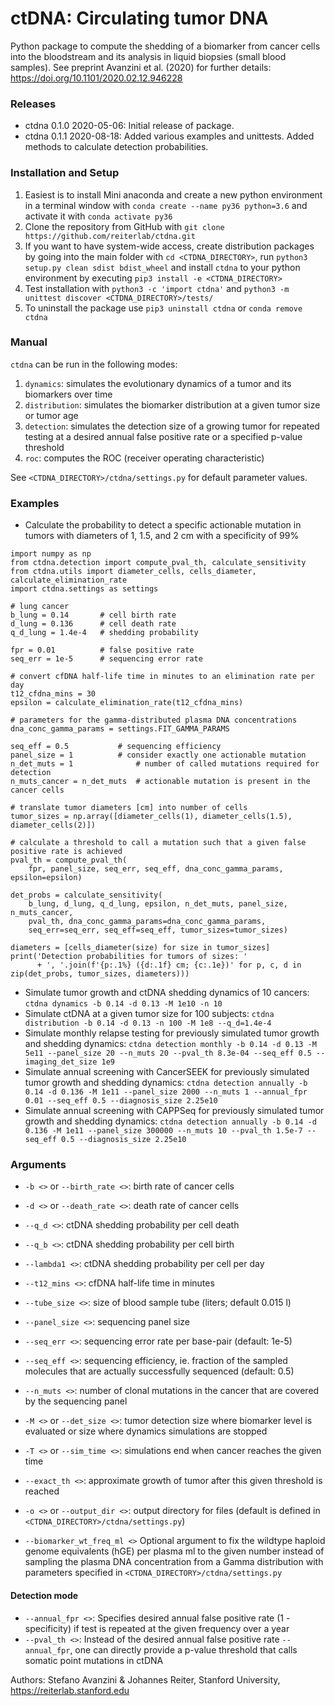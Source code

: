 # ctDNA: Circulating tumor DNA

Python package to compute the shedding of a biomarker from cancer cells into the bloodstream and its analysis in liquid biopsies (small blood samples). 
See preprint Avanzini et al. (2020) for further details: https://doi.org/10.1101/2020.02.12.946228

### <a name="releases"> Releases
* ctdna 0.1.0 2020-05-06: Initial release of package.
* ctdna 0.1.1 2020-08-18: Added various examples and unittests. Added methods to calculate detection probabilities.


### <a name="installation"> Installation and Setup
1. Easiest is to install Mini anaconda and create a new python environment in a terminal window with ```conda create --name py36 python=3.6``` and activate it with ```conda activate py36```
2. Clone the repository from GitHub with ```git clone https://github.com/reiterlab/ctdna.git``` 
3. If you want to have system-wide access, create distribution packages by going into the main folder with ```cd <CTDNA_DIRECTORY>```, run ```python3 setup.py clean sdist bdist_wheel``` and install ```ctdna``` to your python environment by executing ```pip3 install -e <CTDNA_DIRECTORY>```
4. Test installation with ```python3 -c 'import ctdna'``` and ```python3 -m unittest discover <CTDNA_DIRECTORY>/tests/```
5. To uninstall the package use ```pip3 uninstall ctdna``` or ```conda remove ctdna```


### <a name="examples"> Manual

```ctdna``` can be run in the following modes: 
1. ```dynamics```: simulates the evolutionary dynamics of a tumor and its biomarkers over time
2. ```distribution```: simulates the biomarker distribution at a given tumor size or tumor age
3. ```detection```: simulates the detection size of a growing tumor for repeated testing at a desired annual false positive rate or a specified p-value threshold 
4. ```roc```: computes the ROC (receiver operating characteristic) 


See ```<CTDNA_DIRECTORY>/ctdna/settings.py``` for default parameter values.


### <a name="examples"> Examples
- Calculate the probability to detect a specific actionable mutation in tumors with diameters of 1, 1.5, and 2 cm with a specificity of 99%
```
import numpy as np
from ctdna.detection import compute_pval_th, calculate_sensitivity
from ctdna.utils import diameter_cells, cells_diameter, calculate_elimination_rate
import ctdna.settings as settings

# lung cancer
b_lung = 0.14       # cell birth rate
d_lung = 0.136      # cell death rate
q_d_lung = 1.4e-4   # shedding probability

fpr = 0.01          # false positive rate
seq_err = 1e-5      # sequencing error rate

# convert cfDNA half-life time in minutes to an elimination rate per day
t12_cfdna_mins = 30
epsilon = calculate_elimination_rate(t12_cfdna_mins)

# parameters for the gamma-distributed plasma DNA concentrations
dna_conc_gamma_params = settings.FIT_GAMMA_PARAMS

seq_eff = 0.5           # sequencing efficiency
panel_size = 1          # consider exactly one actionable mutation
n_det_muts = 1              # number of called mutations required for detection
n_muts_cancer = n_det_muts  # actionable mutation is present in the cancer cells

# translate tumor diameters [cm] into number of cells
tumor_sizes = np.array([diameter_cells(1), diameter_cells(1.5), diameter_cells(2)])

# calculate a threshold to call a mutation such that a given false positive rate is achieved
pval_th = compute_pval_th(
    fpr, panel_size, seq_err, seq_eff, dna_conc_gamma_params, epsilon=epsilon)

det_probs = calculate_sensitivity(
    b_lung, d_lung, q_d_lung, epsilon, n_det_muts, panel_size, n_muts_cancer,
    pval_th, dna_conc_gamma_params=dna_conc_gamma_params,
    seq_err=seq_err, seq_eff=seq_eff, tumor_sizes=tumor_sizes)

diameters = [cells_diameter(size) for size in tumor_sizes]
print('Detection probabilities for tumors of sizes: '
      + ', '.join(f'{p:.1%} ({d:.1f} cm; {c:.1e})' for p, c, d in zip(det_probs, tumor_sizes, diameters)))

```
- Simulate tumor growth and ctDNA shedding dynamics of 10 cancers: ```ctdna dynamics -b 0.14 -d 0.13 -M 1e10 -n 10```
- Simulate ctDNA at a given tumor size for 100 subjects: ```ctdna distribution -b 0.14 -d 0.13 -n 100 -M 1e8 --q_d=1.4e-4```
- Simulate monthly relapse testing for previously simulated tumor growth and shedding dynamics: ```ctdna detection monthly -b 0.14 -d 0.13 -M 5e11 --panel_size 20 --n_muts 20 --pval_th 8.3e-04 --seq_eff 0.5 --imaging_det_size 1e9```
- Simulate annual screening with CancerSEEK for previously simulated tumor growth and shedding dynamics: ```ctdna detection annually -b 0.14 -d 0.136 -M 1e11 --panel_size 2000 --n_muts 1 --annual_fpr 0.01 --seq_eff 0.5 --diagnosis_size 2.25e10```
- Simulate annual screening with CAPPSeq for previously simulated tumor growth and shedding dynamics: ```ctdna detection annually -b 0.14 -d 0.136 -M 1e11 --panel_size 300000 --n_muts 10 --pval_th 1.5e-7 --seq_eff 0.5 --diagnosis_size 2.25e10```

<!-- 
Fig. S6B,C: ```ctdna detection monthly -b 0.14 -d 0.13 -M 5e11 --panel_size 20 --n_muts 20 --annual_fpr 0.06 --seq_eff 1.0 --imaging_det_size 1e9 --n_replications 10```
Fig. S6B,C: ```ctdna detection quarterly -b 0.14 -d 0.13 -M 5e11 --panel_size 20 --n_muts 20 --annual_fpr 0.02 --seq_eff 1.0 --imaging_det_size 1e9 --n_replications 10```
Fig. S6D,E: ```ctdna detection monthly -b 0.14 -d 0.13 -M 5e11 --panel_size 20 --n_muts 20 --annual_fpr 0.06 --seq_eff 0.5 --imaging_det_size 1e9 --n_replications 10```
Fig. S10A: ```ctdna detection annually -b 0.14 -d 0.13 -M 5e11 --panel_size 2000 --n_muts 1 --annual_fpr 0.01 --seq_eff 0.5 --diagnosis_size 2.25e10 --n_replications 10```
Fig. S10B: ```ctdna detection annually -b 0.14 -d 0.13 -M 5e11 --panel_size 300000 --n_muts 5 --annual_fpr 0.01 --seq_eff 0.5 --diagnosis_size 2.25e10 --n_replications 10```
Fig. S10C: ```ctdna detection annually -b 0.14 -d 0.13 -M 5e11 --panel_size 300000 --n_muts 10 --annual_fpr 0.01 --seq_eff 0.5 --diagnosis_size 2.25e10 --n_replications 10```
-->

### <a name="examples"> Arguments
- ```-b <>``` or ```--birth_rate <>```: birth rate of cancer cells
- ```-d <>``` or ```--death_rate <>```: death rate of cancer cells
- ```--q_d <>```: ctDNA shedding probability per cell death
- ```--q_b <>```: ctDNA shedding probability per cell birth
- ```--lambda1 <>```: ctDNA shedding probability per cell per day
- ```--t12_mins <>```: cfDNA half-life time in minutes
- ```--tube_size <>```: size of blood sample tube (liters; default 0.015 l)

- ```--panel_size <>```: sequencing panel size
- ```--seq_err <>```: sequencing error rate per base-pair (default: 1e-5)
- ```--seq_eff <>```: sequencing efficiency, ie. fraction of the sampled molecules that are actually successfully sequenced (default: 0.5)
- ```--n_muts <>```: number of clonal mutations in the cancer that are covered by the sequencing panel


-  ```-M <>``` or ```--det_size <>```: tumor detection size where biomarker level is evaluated or size where dynamics simulations are stopped
-  ```-T <>``` or ```--sim_time <>```: simulations end when cancer reaches the given time


- ```--exact_th <>```: approximate growth of tumor after this given threshold is reached
-  ```-o <>``` or ```--output_dir <>```: output directory for files (default is defined in ```<CTDNA_DIRECTORY>/ctdna/settings.py```)

- ```--biomarker_wt_freq_ml <>``` Optional argument to fix the wildtype haploid genome equivalents (hGE) per plasma ml to the given number instead of sampling the plasma DNA concentration from a Gamma distribution with parameters specified in ```<CTDNA_DIRECTORY>/ctdna/settings.py```

#### Detection mode
- ```--annual_fpr <>```: Specifies desired annual false positive rate (1 - specificity) if test is repeated at the given frequency over a year
- ```--pval_th <>```: Instead of the desired annual false positive rate ```--annual_fpr```, one can directly provide a p-value threshold that calls somatic point mutations in ctDNA

Authors: Stefano Avanzini & Johannes Reiter, Stanford University, https://reiterlab.stanford.edu
